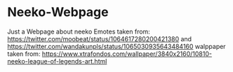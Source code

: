 # Neeko-Webpage
Just a Webpage about neeko
Emotes taken from: https://twitter.com/moobeat/status/1064617280200421380 and https://twitter.com/wandakunpls/status/1065030935643484160
walppaper taken from:  https://www.xtrafondos.com/wallpaper/3840x2160/10810-neeko-league-of-legends-art.html

